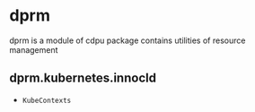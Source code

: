 # dprm 
dprm is a module of cdpu package contains utilities of resource management

## dprm.kubernetes.innocld 

- `KubeContexts` 
